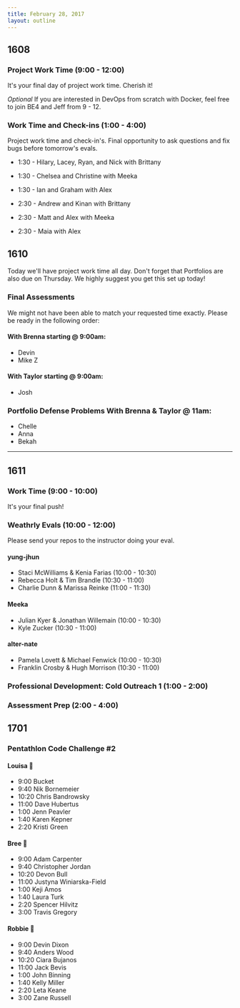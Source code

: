 ```yaml
---
title: February 28, 2017
layout: outline
---
```


## 1608

### Project Work Time (9:00 - 12:00)
It's your final day of project work time. Cherish it!

*Optional*
If you are interested in DevOps from scratch with Docker, feel free to join BE4 and Jeff from 9 - 12.

### Work Time and Check-ins (1:00 - 4:00)
Project work time and check-in's. Final opportunity to ask questions and fix bugs before tomorrow's evals.

* 1:30  - Hilary, Lacey, Ryan, and Nick with Brittany
* 1:30  - Chelsea and Christine with Meeka
* 1:30  - Ian and Graham with Alex

* 2:30  - Andrew and Kinan with Brittany
* 2:30  - Matt and Alex with Meeka
* 2:30  - Maia with Alex

## 1610
Today we'll have project work time all day. Don't forget that Portfolios are also due on Thursday. We highly suggest you get this set up today!

### Final Assessments

We might not have been able to match your requested time exactly. Please be ready in the following order:

#### With Brenna starting @ 9:00am:

* Devin
* Mike Z

#### With Taylor starting @ 9:00am:
* Josh

### Portfolio Defense Problems With Brenna & Taylor @ 11am:
* Chelle  
* Anna  
* Bekah  

--------------------------------------------

## 1611

### Work Time (9:00 - 10:00)

It's your final push!

### Weathrly Evals (10:00 - 12:00)

Please send your repos to the instructor doing your eval.

#### yung-jhun

* Staci McWilliams & Kenia Farias (10:00 - 10:30)
* Rebecca Holt & Tim Brandle (10:30 - 11:00)
* Charlie Dunn & Marissa Reinke (11:00 - 11:30)

#### Meeka

* Julian Kyer & Jonathan Willemain (10:00 - 10:30)
* Kyle Zucker  (10:30 - 11:00)

#### alter-nate

* Pamela Lovett & Michael Fenwick (10:00 - 10:30)
* Franklin Crosby & Hugh Morrison (10:30 - 11:00)

### Professional Development: Cold Outreach 1 (1:00 - 2:00)

### Assessment Prep (2:00 - 4:00)

## 1701

### Pentathlon Code Challenge #2

#### Louisa :hear_no_evil:

* 9:00 Bucket
* 9:40 Nik Bornemeier
* 10:20 Chris Bandrowsky
* 11:00 Dave Hubertus
* 1:00 Jenn Peavler
* 1:40 Karen Kepner
* 2:20 Kristi Green

#### Bree :see_no_evil:

* 9:00 Adam Carpenter
* 9:40 Christopher Jordan
* 10:20 Devon Bull
* 11:00 Justyna Winiarska-Field
* 1:00 Keji Amos
* 1:40 Laura Turk
* 2:20 Spencer Hilvitz
* 3:00 Travis Gregory

#### Robbie :speak_no_evil:

* 9:00 Devin Dixon
* 9:40 Anders Wood
* 10:20 Ciara Bujanos
* 11:00 Jack Bevis
* 1:00 John Binning
* 1:40 Kelly Miller
* 2:20 Leta Keane
* 3:00 Zane Russell
